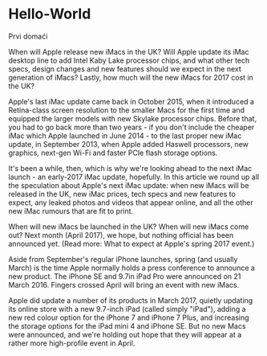 # Hello-World
Prvi domaći


When will Apple release new iMacs in the UK? Will Apple update its iMac desktop line to add Intel Kaby Lake processor chips, and what other tech specs, design changes and new features should we expect in the next generation of iMacs? Lastly, how much will the new iMacs for 2017 cost in the UK?

Apple's last iMac update came back in October 2015, when it introduced a Retina-class screen resolution to the smaller Macs for the first time and equipped the larger models with new Skylake processor chips. Before that, you had to go back more than two years - if you don't include the cheaper iMac which Apple launched in June 2014 - to the last proper new iMac update, in September 2013, when Apple added Haswell processors, new graphics, next-gen Wi-Fi and faster PCIe flash storage options.



It's been a while, then, which is why we're looking ahead to the next iMac launch - an early-2017 iMac update, hopefully. In this article we round up all the speculation about Apple's next iMac update: when new iMacs will be released in the UK, new iMac prices, tech specs and new features to expect, any leaked photos and videos that appear online, and all the other new iMac rumours that are fit to print.

When will new iMacs be launched in the UK?
When will new iMacs come out? Next month (April 2017), we hope, but nothing official has been announced yet. (Read more: What to expect at Apple's spring 2017 event.)

Aside from September's regular iPhone launches, spring (and usually March) is the time Apple normally holds a press conference to announce a new product. The iPhone SE and 9.7in iPad Pro were announced on 21 March 2016. Fingers crossed April will bring an event with new iMacs.

Apple did update a number of its products in March 2017, quietly updating its online store with a new 9.7-inch iPad (called simply "iPad"), adding a new red colour option for the iPhone 7 and iPhone 7 Plus, and increasing the storage options for the iPad mini 4 and iPhone SE. But no new Macs were announced, and we're holding out hope that they will appear at a rather more high-profile event in April.
